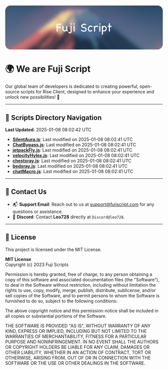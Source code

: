 ![Banner](.github/b.webp)

# 🌍 **We are Fuji Script**

Our global team of developers is dedicated to creating powerful, open-source scripts for Rise Client, designed to enhance your experience and unlock new possibilities! 🌟

---
<!-- SCRIPTS_NAVIGATION_START -->
## 📂 **Scripts Directory Navigation**

**Last Updated**: 2025-01-08 08:02:42 UTC

- **[SilentAura.js](scripts/SilentAura.js)**: Last modified on 2025-01-08 08:02:41 UTC
- **[ChatBypass.js](scripts/ChatBypass.js)**: Last modified on 2025-01-08 08:02:41 UTC
- **[jetpackFly.js](scripts/jetpackFly.js)**: Last modified on 2025-01-08 08:02:41 UTC
- **[velocityHylex.js](scripts/velocityHylex.js)**: Last modified on 2025-01-08 08:02:41 UTC
- **[chestxray.js](scripts/chestxray.js)**: Last modified on 2025-01-08 08:02:41 UTC
- **[bedxray.js](scripts/bedxray.js)**: Last modified on 2025-01-08 08:02:41 UTC
- **[chatMacro.js](scripts/chatMacro.js)**: Last modified on 2025-01-08 08:02:41 UTC

<!-- SCRIPTS_NAVIGATION_END -->

---

## 💬 **Contact Us**  
- 📬 **Support Email**: Reach out to us at [support@fujiscript.com](mailto:support@fujiscript.com) for any questions or assistance.  
- 💬 **Discord**: Contact **Leo728** directly at `Discord@leo728`.

---

## 📜 **License**

This project is licensed under the MIT License.  

**MIT License**  
Copyright (c) 2023 Fuji Scripts  

Permission is hereby granted, free of charge, to any person obtaining a copy of this software and associated documentation files (the "Software"), to deal in the Software without restriction, including without limitation the rights to use, copy, modify, merge, publish, distribute, sublicense, and/or sell copies of the Software, and to permit persons to whom the Software is furnished to do so, subject to the following conditions:  

The above copyright notice and this permission notice shall be included in all copies or substantial portions of the Software.  

THE SOFTWARE IS PROVIDED "AS IS", WITHOUT WARRANTY OF ANY KIND, EXPRESS OR IMPLIED, INCLUDING BUT NOT LIMITED TO THE WARRANTIES OF MERCHANTABILITY, FITNESS FOR A PARTICULAR PURPOSE AND NONINFRINGEMENT. IN NO EVENT SHALL THE AUTHORS OR COPYRIGHT HOLDERS BE LIABLE FOR ANY CLAIM, DAMAGES OR OTHER LIABILITY, WHETHER IN AN ACTION OF CONTRACT, TORT OR OTHERWISE, ARISING FROM, OUT OF OR IN CONNECTION WITH THE SOFTWARE OR THE USE OR OTHER DEALINGS IN THE SOFTWARE.  
